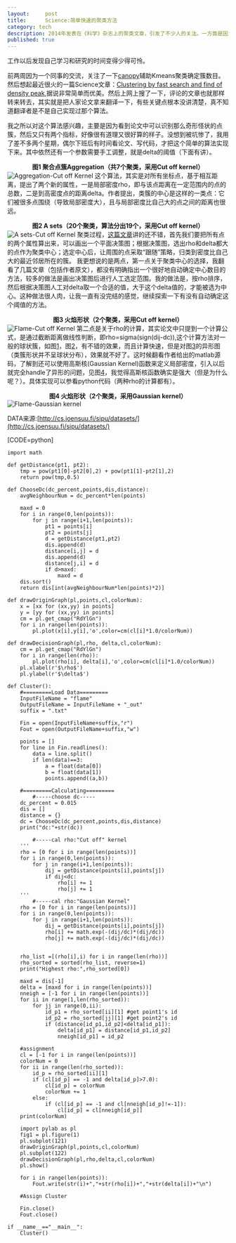 ```yaml
---
layout:     post
title:      Science:简单快速的聚类方法
category: tech 
description: 2014年发表在《科学》杂志上的聚类文章，引发了不少人的关注。一方面是因为这些顶级期刊开始重视数据挖掘领域，另一方面原因是这个聚类算法的简洁高效。于是在工作之余，对这个算法进行了理解和实现。并不感觉它有多高大上，但是在两个关键问题上，还是有所得。
published: true
---
```

工作以后发现自己学习和研究的时间变得少得可怜。

前两周因为一个同事的交流，关注了一下[canopy](http://en.wikipedia.org/wiki/Canopy_clustering_algorithm)辅助Kmeans聚类确定簇数目。然后想起最近很火的一篇Science文章：[Clustering by fast search and find of density peak](http://wenku.baidu.com/link?url=5Wvn42-wj0z3UzyXeZNdLc3OpFnmGE7LsNU2Z3I1GWN3vSg8oy1Ub_QGSJISt7rVMlOSYgeodXQrU7ukUJGGgKm3yFzIgVYc8YupLdtlPh7),据说非常简单而优美。然后上网上搜了一下，评论的文章也就那样转来转去，其实就是把人家论文拿来翻译一下，有些关键点根本没讲清楚，真不知道翻译者是不是自己实现过那个算法。

我之所以对这个算法感兴趣，主要是因为看到论文中可以识别那么奇形怪状的点簇，然后又只有两个指标，好像很有道理又很好算的样子。没想到被坑惨了，我用了差不多两个星期，偶尔下班后有时间看论文、写代码，才把这个简单的算法实现下来。其中依然还有一个参数需要手工调整，就是delta的阈值（下面有讲）。

**<center>图1 聚合点簇Aggregation（共7个聚类，采用Cut off kernel）</center>**
![Aggregation-Cut off Kernel][1]
这个算法，其实是对所有坐标点，基于相互距离，提出了两个新的属性，一是局部密度rho，即与该点距离在一定范围内的点的总数，二是到高密度点的距离delta。作者提出，类簇的中心是这样的一类点：它们被很多点围绕（导致局部密度大），且与局部密度比自己大的点之间的距离也很远。

**<center>图2 A sets（20个聚类，算法分出19个，采用Cut off kernel）</center>**
![A sets-Cut off Kernel][2]
聚类过程，[这篇文章](http://www.52ml.net/16296.html)讲的还不错，首先我们要把所有点的两个属性算出来，可以画出一个平面决策图；根据决策图，选出rho和delta都大的点作为聚类中心；选定中心后，让周围的点采取“跟随”策略，归类到密度比自己大的最近邻居所在的簇。
我更想说的是两点，第一点关于聚类中心的选择，我翻看了几篇文章（包括作者原文），都没有明确指出一个很好地自动确定中心数目的方法，较多的做法是画出决策图后进行人工选定范围。我的做法是，按rho排序，然后根据决策图人工对delta取一个合适的值，大于这个delta值的，才能被选为中心。这种做法很人肉，让我一直有没完结的感觉，继续探索一下有没有自动确定这个阈值的方法。

**<center>图3 火焰形状（2个聚类，采用Cut off kernel）</center>**
![Flame-Cut off Kernel][3]
第二点是关于rho的计算，其实论文中只提到一个计算公式，是通过截断距离做线性判断，即rho=sigma(sign(dij-dc)),这个计算方法对一般的球状簇，如图[1]，图[2]，有不错的效果，而且计算快速，但是对图[3]的异形图（类簇形状并不呈球状分布），效果就不好了。这时候翻看作者给出的matlab源码，了解到还可以使用高斯核(Gaussian Kernel)函数来定义局部密度，引入以后就完全handle了异形的问题，见图[4]，我觉得高斯核函数确实是强大（但是为什么呢？）。具体实现可以参看python代码（两种rho的计算都有）。

**<center>图4 火焰形状（2个聚类，采用Gaussian kernel）</center>**
![Flame-Gaussian kernel][4]

DATA来源:[http://cs.joensuu.fi/sipu/datasets/](http://cs.joensuu.fi/sipu/datasets/)

[CODE=python]

    import math

    def getDistance(pt1, pt2):
        tmp = pow(pt1[0]-pt2[0],2) + pow(pt1[1]-pt2[1],2)
        return pow(tmp,0.5)

    def ChooseDc(dc_percent,points,dis,distance):
        avgNeighbourNum = dc_percent*len(points)
        
        maxd = 0
        for i in range(0,len(points)):
            for j in range(i+1,len(points)):
                pt1 = points[i]
                pt2 = points[j]
                d = getDistance(pt1,pt2)
                dis.append(d)
                distance[i,j] = d
                dis.append(d)
                distance[j,i] = d
                if d>maxd:
                    maxd = d
        dis.sort()
        return dis[int(avgNeighbourNum*len(points)*2)]

    def drawOriginGraph(pl,points,cl,colorNum):
        x = [xx for (xx,yy) in points]
        y = [yy for (xx,yy) in points]
        cm = pl.get_cmap("RdYlGn")
        for i in range(len(points)):
            pl.plot(x[i],y[i],'o',color=cm(cl[i]*1.0/colorNum))

    def drawDecisionGraph(pl,rho, delta,cl,colorNum):
        cm = pl.get_cmap("RdYlGn")
        for i in range(len(rho)):
            pl.plot(rho[i], delta[i],'o',color=cm(cl[i]*1.0/colorNum))
        pl.xlabel(r'$\rho$')
        pl.ylabel(r'$\delta$')
        
    def Cluster():
        #=========Load Data=========
        InputFileName = "flame"
        OutputFileName = InputFileName + "_out"
        suffix = ".txt"

        Fin = open(InputFileName+suffix,"r")
        Fout = open(OutputFileName+suffix,"w")

        points = []
        for line in Fin.readlines():
            data = line.split()
            if len(data)==3:
                a = float(data[0])
                b = float(data[1])
                points.append((a,b))

        #=========Calculating=========
            #-----choose dc-----
        dc_percent = 0.015
        dis = []
        distance = {}
        dc = ChooseDc(dc_percent,points,dis,distance)
        print("dc:"+str(dc))

            #-----cal rho:"Cut off" kernel
        '''
        rho = [0 for i in range(len(points))]
        for i in range(0,len(points)):
            for j in range(i+1,len(points)):
                dij = getDistance(points[i],points[j])
                if dij<dc:
                    rho[i] += 1
                    rho[j] += 1
        '''
            #-----cal rho:"Gaussian Kernel"
        rho = [0 for i in range(len(points))]
        for i in range(0,len(points)):
            for j in range(i+1,len(points)):
                dij = getDistance(points[i],points[j])
                rho[i] += math.exp(-(dij/dc)*(dij/dc))
                rho[j] += math.exp(-(dij/dc)*(dij/dc))
               

        rho_list =[(rho[i],i) for i in range(len(rho))]
        rho_sorted = sorted(rho_list, reverse=1)
        print("Highest rho:",rho_sorted[0])

        maxd = dis[-1]
        delta = [maxd for i in range(len(points))]
        nneigh = [-1 for i in range(len(points))]
        for ii in range(1,len(rho_sorted)):
            for jj in range(0,ii):
                id_p1 = rho_sorted[ii][1] #get point1's id
                id_p2 = rho_sorted[jj][1] #get point2's id
                if (distance[id_p1,id_p2]<delta[id_p1]):
                    delta[id_p1] = distance[id_p1,id_p2]
                    nneigh[id_p1] = id_p2

        #assignment
        cl = [-1 for i in range(len(points))]
        colorNum = 0
        for ii in range(len(rho_sorted)):
            id_p = rho_sorted[ii][1]
            if (cl[id_p] == -1 and delta[id_p]>7.0):
                cl[id_p] = colorNum
                colorNum += 1
            else:
                if (cl[id_p] == -1 and cl[nneigh[id_p]!=-1]):
                    cl[id_p] = cl[nneigh[id_p]]
        print(colorNum)

        import pylab as pl
        fig1 = pl.figure(1)
        pl.subplot(121)
        drawOriginGraph(pl,points,cl,colorNum)
        pl.subplot(122)
        drawDecisionGraph(pl,rho,delta,cl,colorNum)
        pl.show()

        for i in range(len(points)):
            Fout.write(str(i)+","+str(rho[i])+","+str(delta[i])+"\n")

        #Assign Cluster

        Fin.close()
        Fout.close()

    if __name__=="__main__":
        Cluster()


[1]:http://findshine.qiniudn.com/figure_Aggr_cutoff.png "Aggregation-Cut off Kernel"
[2]:http://findshine.qiniudn.com/figure_a1_cutoff.png "A sets-Cut off Kernel"
[3]:http://findshine.qiniudn.com/figure_flame.png "Flame-Cut off Kernel"
[4]:http://findshine.qiniudn.com/figure_flame_Gaussian.png "Flame-Gaussian kernel"
